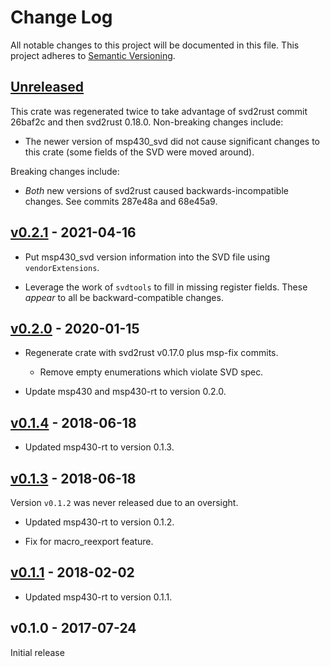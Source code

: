 # Change Log

All notable changes to this project will be documented in this file.
This project adheres to [Semantic Versioning](http://semver.org/).

## [Unreleased]
This crate was regenerated twice to take advantage of svd2rust commit 26baf2c
and then svd2rust 0.18.0. Non-breaking changes include:

- The newer version of msp430_svd did not cause significant changes to this
  crate (some fields of the SVD were moved around).

Breaking changes include:

- _Both_ new versions of svd2rust caused backwards-incompatible changes.
  See commits 287e48a and 68e45a9.

## [v0.2.1] - 2021-04-16
- Put msp430_svd version information into the SVD file using
  `vendorExtensions`.

- Leverage the work of `svdtools` to fill in missing register fields.
  These _appear_ to all be backward-compatible changes.

## [v0.2.0] - 2020-01-15
- Regenerate crate with svd2rust v0.17.0 plus msp-fix commits.
  - Remove empty enumerations which violate SVD spec.

- Update msp430 and msp430-rt to version 0.2.0.

## [v0.1.4] - 2018-06-18
- Updated msp430-rt to version 0.1.3.

## [v0.1.3] - 2018-06-18
Version `v0.1.2` was never released due to an oversight.

- Updated msp430-rt to version 0.1.2.

- Fix for macro_reexport feature.

## [v0.1.1] - 2018-02-02
- Updated msp430-rt to version 0.1.1.

## v0.1.0 - 2017-07-24

Initial release

[Unreleased]: https://github.com/cr1901/msp430g2211/compare/v0.2.1...HEAD
[v0.2.1]: https://github.com/cr1901/msp430g2211/compare/v0.2.0...v0.2.1
[v0.2.0]: https://github.com/cr1901/msp430g2211/compare/v0.1.4...v0.2.0
[v0.1.4]: https://github.com/cr1901/msp430g2211/compare/v0.1.3...v0.1.4
[v0.1.3]: https://github.com/cr1901/msp430g2211/compare/v0.1.1...v0.1.3
[v0.1.1]: https://github.com/cr1901/msp430g2211/compare/v0.1.0...v0.1.1
